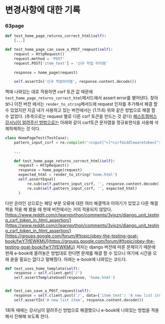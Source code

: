 # 변경사항에 대한 기록

### 63page

```python
def test_home_page_returns_correct_html(self):
    [...]

def test_home_page_can_save_a_POST_reqeust(self):
    request = HttpRequest()
    request.method = 'POST'
    request.POST['item_text'] = '신규 작업 아이템'
    
    response = home_page(request)
    
    self.assertIn('신규 작업아이템', response.content.decode())
```

책에 나와있는 데로 적용하면 csrf 토큰 값 때문에 `test_home_page_returns_correct_html`메서드에서 
assert error를 뱉어낸다. 찾아보니 이전 버전 에서는 `render_to_string`메서드에 request 인자를 추가해서
해결 할 수 있었지만 지금 내가 사용하고 있는 버전에서는 (1.11.6) 위와 같은 방법으로 해결 할 수 없었다.
(추측으로는 request 별로 다른 csrf 토큰을 만드는 것 같다)
[패스트캠퍼스 강사님이 알려주신 방법으로는](https://lhy.kr/tdd-with-python) 아래와 같이 csrf토큰 
문자열을 정규표현식을 사용해 삭제하제하는 것 이다. 
```python
class HomePageTest(TestCase):
    pattern_input_csrf = re.compile(r'<input[^>]*csrfmiddlewaretoken[^>]*>')
    
    ...
    
    def test_home_page_returns_correct_html(self):
      request = HttpRequest()
      response = home_page(request)
      expected_html = render_to_string('home.html')
      self.assertEqual(
          re.sub(self.pattern_input_csrf, '', response.content.decode()),
          re.sub(self.pattern_input_csrf, '', expected_html)
      )

```

다만 온라인 상으로는 해당 부분 오류에 대한 여러 해결책과 이야기가 있었고 다른 해결 책을 적용 해 봤을 때 
현재 버전에서는 거의 적용되지 않았다.
[https://www.reddit.com/r/learnpython/comments/3vjxzn/django_unit_testing_csrf_token_in_html_assertion/](https://www.reddit.com/r/learnpython/comments/3vjxzn/django_unit_testing_csrf_token_in_html_assertion/)
[https://groups.google.com/forum/#!topic/obey-the-testing-goat-book/fwY7ifEWKMU](https://groups.google.com/forum/#!topic/obey-the-testing-goat-book/fwY7ifEWKMU)
저자는 django 버전에 따른 문제이기 때문에 현재 e-book에 올려놓은
방법대로 한다면 문제를 해결 할 수 있으니 여기에 시간을 오래 쏟을 필요는 없다고 말해줬다.
아래는 e-book에 나와있는 코드다.

```python
def test_uses_home_template(self):
    response = self.client.get('/')
    self.assertTemplateUsed(response, 'home.html')


def test_can_save_a_POST_request(self):
    response = self.client.post('/', data={'item_text': 'A new list item'})
    self.assertIn('A new list item', response.content.decode())
```

1회독 때에는 강사님이 알려주신 방법으로 해결했으니 e-book에 나와있는 방법을 적용해서 진해해 보도록 한다.
